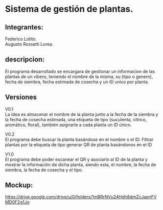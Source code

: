 
# Sistema de gestión de plantas.


## Integrantes:
  Federico Lotito.
  <br>
  Augusto Rossetti Lorea.
## descripcion:
  El programa desarrollado se encargara de gestionar un informacion de las plantas de un vibero, teniendo el nombre de la misma, su (tipo o genero), fecha de siembra, fecha estimada de cosecha y un ID unico por planta.

## Versiones
V0.1
<br>
  La idea es almacenar el nombre de la planta junto a la fecha de la siembra y la fecha de cosecha estimada, una etiqueta de tipo (suculenta, cítrico, aromático, floral), también asignarle a cada planta un ID único.

V0.2
  <br>
  El programa debe buscar la planta basándose en el nombre o el ID.
  Filtrar plantas por la etiqueta de tipo generar QR de planta basándonos en el ID

V1.0
  <br>
  El programa debe poder escanear el QR y asociarlo al ID de la planta y mostrar la información de dicha planta, siendo esta, el nombre, la fecha de siembra, la fecha de cosecha y el tipo.

## Mockup:

https://drive.google.com/drive/u/0/folders/1mBRrNVu24Hdh8dmZcJaenFVMD0F2g1Jo
